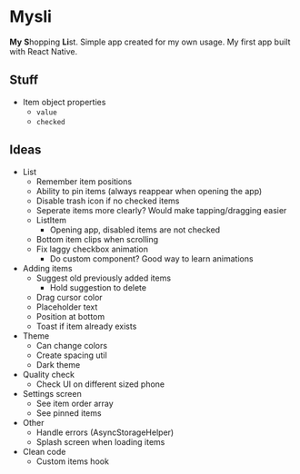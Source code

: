 # Mysli

**My** **S**hopping **Li**st. Simple app created for my own usage. My first app built with React Native.

## Stuff

- Item object properties
  - `value`
  - `checked`

## Ideas

- List
  - Remember item positions
  - Ability to pin items (always reappear when opening the app)
  - Disable trash icon if no checked items
  - Seperate items more clearly? Would make tapping/dragging easier
  - ListItem
    - Opening app, disabled items are not checked
  - Bottom item clips when scrolling
  - Fix laggy checkbox animation
    - Do custom component? Good way to learn animations
- Adding items
  - Suggest old previously added items
    - Hold suggestion to delete
  - Drag cursor color
  - Placeholder text
  - Position at bottom
  - Toast if item already exists
- Theme
  - Can change colors
  - Create spacing util
  - Dark theme
- Quality check
  - Check UI on different sized phone
- Settings screen
  - See item order array
  - See pinned items
- Other
  - Handle errors (AsyncStorageHelper)
  - Splash screen when loading items
- Clean code
  - Custom items hook
